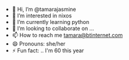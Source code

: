 - 👋 Hi, I’m @tamarajasmine
- 👀 I’m interested in nixos
- 🌱 I’m currently learning python 
- 💞️ I’m looking to collaborate on ...
- 📫 How to reach me tamara@btinternet.com
- 😄 Pronouns: she/her
- ⚡ Fun fact: .. I'm 60 this year 

<!---
tamarajasmine/tamarajasmine is a ✨ special ✨ repository because its `README.md` (this file) appears on your GitHub profile.
You can click the Preview link to take a look at your changes.
--->
